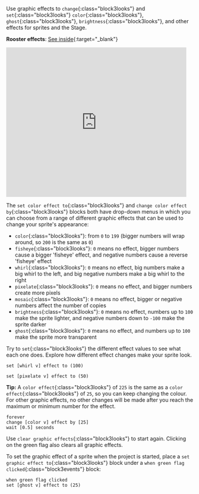 Use graphic effects to `change`{:class="block3looks"} and `set`{:class="block3looks"} `color`{:class="block3looks"}, `ghost`{:class="block3looks"}, `brightness`{:class="block3looks"}, and other effects for sprites and the Stage.

**Rooster effects**: [See inside](https://scratch.mit.edu/projects/435730522/editor){:target="_blank"}

<div class="scratch-preview">
  <iframe allowtransparency="true" width="485" height="402" src="https://scratch.mit.edu/projects/embed/435730522/?autostart=false" frameborder="0"></iframe>
</div>

The `set color effect to`{:class="block3looks"} and `change color effect by`{:class="block3looks"} blocks both have drop-down menus in which you can choose from a range of different graphic effects that can be used to change your sprite's appearance:

+ `color`{:class="block3looks"}: from `0` to `199` (bigger numbers will wrap around, so `200` is the same as `0`)
+ `fisheye`{:class="block3looks"}: `0` means no effect, bigger numbers cause a bigger 'fisheye' effect, and negative numbers cause a reverse 'fisheye' effect
+ `whirl`{:class="block3looks"}: `0` means no effect, big numbers make a big whirl to the left, and big negative numbers make a big whirl to the right
+ `pixelate`{:class="block3looks"}: `0` means no effect, and bigger numbers create more pixels
+ `mosaic`{:class="block3looks"}: `0` means no effect, bigger or negative numbers affect the number of copies
+ `brightness`{:class="block3looks"}: `0` means no effect, numbers up to `100` make the sprite lighter, and negative numbers down to `-100` make the sprite darker 
+ `ghost`{:class="block3looks"}: `0` means no effect, and numbers up to `100` make the sprite more transparent 

Try to `set`{:class="block3looks"} the different effect values to see what each one does. Explore how different effect changes make your sprite look.

```blocks3
set [whirl v] effect to (100)

set [pixelate v] effect to (50)
```

**Tip:** A `color effect`{:class="block3looks"} of `225` is the same as a `color effect`{:class="block3looks"} of `25`, so you can keep changing the colour. For other graphic effects, no other changes will be made after you reach the maximum or minimum number for the effect. 

```blocks3
forever
change [color v] effect by [25]
wait [0.5] seconds
```

Use `clear graphic effects`{:class="block3looks"} to start again. Clicking on the green flag also clears all graphic effects.

To set the graphic effect of a sprite when the project is started, place a `set graphic effect to`{:class="block3looks"} block under a `when green flag clicked`{:class="block3events"} block:

```blocks3
when green flag clicked
set [ghost v] effect to (25)
```
